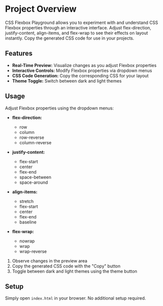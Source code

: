 # Project Overview

CSS Flexbox Playground allows you to experiment with and understand CSS Flexbox properties through an interactive interface. Adjust flex-direction, justify-content, align-items, and flex-wrap to see their effects on layout instantly. Copy the generated CSS code for use in your projects.

## Features

- **Real-Time Preview:** Visualize changes as you adjust Flexbox properties
- **Interactive Controls:** Modify Flexbox properties via dropdown menus
- **CSS Code Generation:** Copy the corresponding CSS for your layout
- **Theme Toggle:** Switch between dark and light themes

## Usage

Adjust Flexbox properties using the dropdown menus:

- **flex-direction:** 
  - row
  - column
  - row-reverse
  - column-reverse

- **justify-content:**
  - flex-start
  - center 
  - flex-end
  - space-between
  - space-around

- **align-items:**
  - stretch
  - flex-start
  - center
  - flex-end
  - baseline

- **flex-wrap:**
  - nowrap
  - wrap
  - wrap-reverse

1. Observe changes in the preview area
2. Copy the generated CSS code with the "Copy" button
3. Toggle between dark and light themes using the theme button

## Setup

Simply open `index.html` in your browser. No additional setup required.
